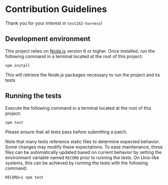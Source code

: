# Contribution Guidelines

Thank you for your interest in `test262-harness`!

## Development environment

This project relies on [Node.js](https://nodejs.org) version 6 or higher. Once
installed, run the following command in a terminal located at the root of this
project:

    npm install

This will retrieve the Node.js packages necessary to run the project and its
tests

## Running the tests

Execute the following command in a terminal located at the root of this
project:

    npm test

Please ensure that all tests pass before submitting a patch.

Note that many tests reference static files to determine expected behavior.
Some changes may modify these expectations. To ease maintenance, these files
can be automatically updated based on current behavior by setting the
environment variable named `RECORD` prior to running the tests. On Unix-like
systems, this can be achieved by running the tests with the following command:

    RECORD=1 npm test
